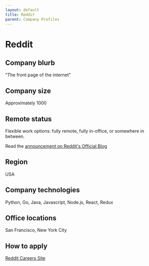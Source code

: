 ```yaml
---
layout: default
title: Reddit
parent: Company Profiles
---
```


# Reddit

## Company blurb

"The front page of the internet"

## Company size

Approximately 1000

## Remote status

Flexible work options: fully remote, fully in-office, or somewhere in between.

Read the [announcement on Reddit's Official Blog](https://redditblog.com/2020/10/27/evolving-reddits-workforce/)

## Region

USA

## Company technologies

Python, Go, Java, Javascript, Node.js, React, Redux

## Office locations

San Francisco, New York City

## How to apply

[Reddit Careers Site](https://www.redditinc.com/careers)
